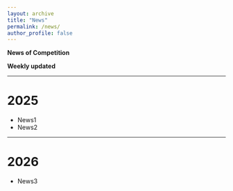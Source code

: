 ```yaml
---
layout: archive
title: "News"
permalink: /news/
author_profile: false
---
```

**News of Competition**

**Weekly updated** 

---

# 2025
* News1
* News2

---

# 2026

* News3

